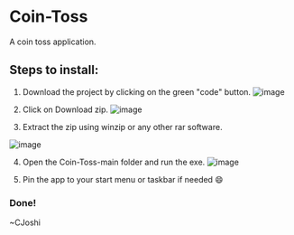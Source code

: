 # Coin-Toss
A coin toss application.

## Steps to install:
1. Download the project by clicking on the green "code" button.
![image](https://user-images.githubusercontent.com/75534893/150066587-57182f63-3944-472e-b131-ee4a38a24107.png)


2. Click on Download zip.
![image](https://user-images.githubusercontent.com/75534893/150067460-8d17449b-3f15-430c-8bb6-d0dc5c8c2465.png)


3. Extract the zip using winzip or any other rar software.


![image](https://user-images.githubusercontent.com/75534893/150067688-b635dcc9-2700-4ad3-875a-994e035fdbe0.png)

4. Open the Coin-Toss-main folder and run the exe.
![image](https://user-images.githubusercontent.com/75534893/150067788-2cf9c87a-7179-42de-b8c8-781bb9245cd0.png)

5. Pin the app to your start menu or taskbar if needed 😄

### Done!
~CJoshi
